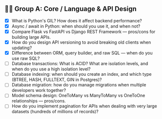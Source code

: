 ## 🧑‍💻 Group A: Core / Language & API Design

- [x] What is Python's GIL? How does it affect backend performance?
- [x] Async / await in Python: when should you use it, and when not?
- [x] Compare Flask vs FastAPI vs Django REST Framework — pros/cons for building large APIs.
- [x] How do you design API versioning to avoid breaking old clients when updating?
- [x] Difference between ORM, query builder, and raw SQL — when do you use raw SQL?
- [ ] Database transactions: What is ACID? What are isolation levels, and when do you use a high isolation level?
- [ ] Database indexing: when should you create an index, and which type (BTREE, HASH, FULLTEXT, GIN in Postgres)?
- [ ] Database migration: how do you manage migrations when multiple developers work together?
- [ ] Model schema design: OneToMany vs ManyToMany vs OneToOne relationships — pros/cons.
- [ ] How do you implement pagination for APIs when dealing with very large datasets (hundreds of millions of records)?
